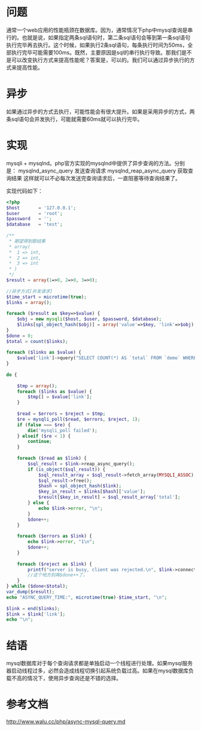 # 问题

通常一个web应用的性能瓶颈在数据库。因为，通常情况下php中mysql查询是串行的。也就是说，如果指定两条sql语句时，第二条sql语句会等到第一条sql语句执行完毕再去执行。这个时候，如果执行2条sql语句，每条执行时间为50ms，全部执行完毕可能需要100ms。既然，主要原因是sql的串行执行导致。那我们是不是可以改变执行方式来提高性能呢？答案是，可以的。我们可以通过异步执行的方式来提高性能。

# 异步

如果通过异步的方式去执行，可能性能会有很大提升。如果是采用异步的方式，两条sql语句会并发执行，可能就需要60ms就可以执行完毕。

# 实现

mysqli + mysqlnd。php官方实现的mysqlnd中提供了异步查询的方法。分别是： mysqlnd_async_query 发送查询请求 mysqlnd_reap_async_query 获取查询结果 这样就可以不必每次发送完查询请求后，一直阻塞等待查询结果了。

实现代码如下：

```php
<?php 
$host       = '127.0.0.1';
$user       = 'root';
$password   = '';
$database   = 'test';
  
/**
 * 期望得到额结果
 * array(
 *  1 => int,
 *  2 => int,
 *  3 => int
 * )
 */
$result = array(1=>0, 2=>0, 3=>0);
  
//异步方式[并发请求]
$time_start = microtime(true);
$links = array();
  
foreach ($result as $key=>$value) {
    $obj = new mysqli($host, $user, $password, $database);
    $links[spl_object_hash($obj)] = array('value'=>$key, 'link'=>$obj);
}
$done = 0;
$total = count($links);
  
foreach ($links as $value) {
    $value['link']->query("SELECT COUNT(*) AS `total` FROM `demo` WHERE `value`={$value['value']}", MYSQLI_ASYNC);
}
  
do {
  
    $tmp = array();
    foreach ($links as $value) {
        $tmp[] = $value['link'];
    }
  
    $read = $errors = $reject = $tmp;
    $re = mysqli_poll($read, $errors, $reject, 1);
    if (false === $re) {
        die('mysqli_poll failed');
    } elseif ($re < 1) {
        continue;
    }
  
    foreach ($read as $link) {
        $sql_result = $link->reap_async_query();
        if (is_object($sql_result)) {
            $sql_result_array = $sql_result->fetch_array(MYSQLI_ASSOC);//只有一行
            $sql_result->free();
            $hash = spl_object_hash($link);
            $key_in_result = $links[$hash]['value'];
            $result[$key_in_result] = $sql_result_array['total'];
        } else {
            echo $link->error, "\n";
        }
        $done++;
    }
  
    foreach ($errors as $link) {
        echo $link->error, "1\n";
        $done++;
    }
  
    foreach ($reject as $link) {
        printf("server is busy, client was rejected.\n", $link->connect_error, $link->error);
        //这个地方别再$done++了。
    }
} while ($done<$total);
var_dump($result);
echo "ASYNC_QUERY_TIME:", microtime(true)-$time_start, "\n";
  
$link = end($links);
$link = $link['link'];
echo "\n";
```

# 结语

mysql数据库对于每个查询请求都是单独启动一个线程进行处理。如果mysql服务器启动线程过多，必然会造成线程切换引起系统负载过高。如果在mysql数据库负载不高的情况下，使用异步查询还是不错的选择。

# 参考文档

http://www.walu.cc/php/async-mysql-query.md